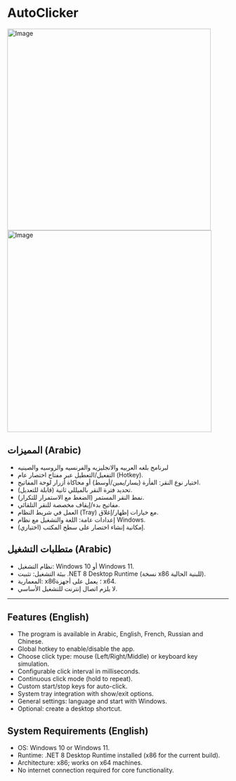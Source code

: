# AutoClicker
<img width="463" height="459" alt="Image" src="https://github.com/user-attachments/assets/ac0edd47-0274-4a57-9783-bb1615bc5b53" />
<img width="465" height="459" alt="Image" src="https://github.com/user-attachments/assets/20382a3b-4349-43b2-affb-9fe2766f347e" />

## المميزات (Arabic)
- لبرنامج بلغه العربيه والانجليزيه والفرنسيه والروسيه والصينيه
- التفعيل/التعطيل عبر مفتاح اختصار عام (Hotkey).
- اختيار نوع النقر: الفأرة (يسار/يمين/أوسط) أو محاكاة أزرار لوحة المفاتيح.
- تحديد فترة النقر بالميللي ثانية (قابلة للتعديل).
- نمط النقر المستمر (الضغط مع الاستمرار للتكرار).
- مفاتيح بدء/إيقاف مخصصة للنقر التلقائي.
- العمل في شريط النظام (Tray) مع خيارات إظهار/إغلاق.
- إعدادات عامة: اللغة والتشغيل مع نظام Windows.
- إمكانية إنشاء اختصار على سطح المكتب (اختياري).

## متطلبات التشغيل (Arabic)
- نظام التشغيل: Windows 10 أو Windows 11.
- بيئة التشغيل: تثبيت .NET 8 Desktop Runtime (نسخة x86 للبنية الحالية).
- المعمارية: x86؛ يعمل على أجهزة x64.
- لا يلزم اتصال إنترنت للتشغيل الأساسي.

---

## Features (English)
- The program is available in Arabic, English, French, Russian and Chinese.
- Global hotkey to enable/disable the app.
- Choose click type: mouse (Left/Right/Middle) or keyboard key simulation.
- Configurable click interval in milliseconds.
- Continuous click mode (hold to repeat).
- Custom start/stop keys for auto-click.
- System tray integration with show/exit options.
- General settings: language and start with Windows.
- Optional: create a desktop shortcut.

## System Requirements (English)
- OS: Windows 10 or Windows 11.
- Runtime: .NET 8 Desktop Runtime installed (x86 for the current build).
- Architecture: x86; works on x64 machines.
- No internet connection required for core functionality.

